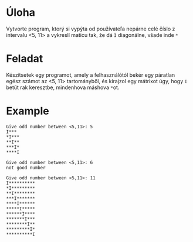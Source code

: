 # Úloha
Vytvorte program, ktorý si vypýta od používateľa nepárne celé číslo z intervalu <5, 11> a vykreslí maticu tak, že dá `I` diagonálne, všade inde `*` 

# Feladat
Készítsetek egy programot, amely a felhasználótól bekér egy páratlan egész számot az <5, 11> tartományből, és kirajzol egy mátrixot úgy, hogy `I` betűt rak keresztbe, mindenhova máshova `*`ot.

# Example
```
Give odd number between <5,11>: 5
I***
*I***
**I**
***I*
****I
```
```
Give odd number between <5,11>: 6
not good number
```
```
Give odd number between <5,11>: 11 
I**********
*I*********
**I********
***I*******
****I******
*****I*****
******I****
*******I***
********I**
*********I*
**********I
```